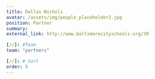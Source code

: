 ```yaml
---
title: Dallas Nichols
avatar: /assets/img/people_placeholder2.jpg
position: Partner
summary:
external_link: http://www.baltimorecityschools.org/39

[//]: #Team
team: "partners"

[//]: # Sort
order: 5
---
```

